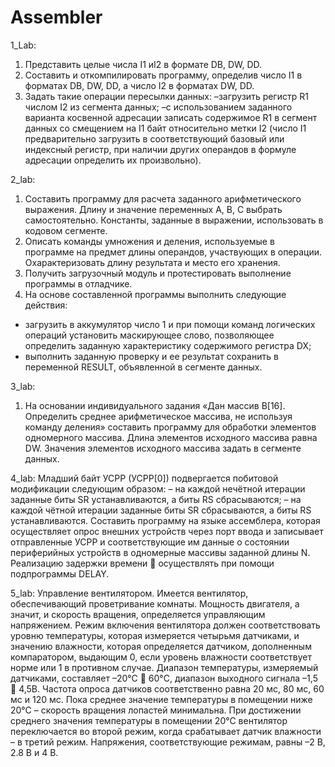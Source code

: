 # Assembler
1_Lab:
1.	Представить целые числа I1 иI2 в формате DB, DW, DD.
2.	Составить и откомпилировать программу, определив число I1 в форматах DB, DW, DD, а число I2 в форматах DW, DD.
3.	Задать такие операции пересылки данных:
–загрузить регистр R1 числом I2 из сегмента данных;
–с использованием заданного варианта косвенной адресации записать содержимое R1 в сегмент данных со смещением на I1 байт относительно метки I2 (число I1 предварительно загрузить в соответствующий базовый или индексный регистр, при наличии других операндов в формуле адресации определить их произвольно).

2_lab:
1.	Составить программу для расчета заданного арифметического выражения. Длину и значение переменных A, B, C выбрать самостоятельно. Константы, заданные в выражении, использовать в кодовом сегменте. 
2. Описать команды умножения и деления, используемые в программе на предмет длины операндов, участвующих в операции. Охарактеризовать длину результата и место его хранения. 
3. Получить загрузочный модуль и протестировать выполнение программы в отладчике.
4. На основе составленной программы выполнить следующие действия: 
- загрузить в аккумулятор число 1 и при помощи команд логических операций установить маскирующее слово, позволяющее определить заданную характеристику содержимого регистра DX;
- выполнить заданную проверку и ее результат сохранить в переменной RESULT, объявленной в сегменте данных. 

3_lab:
1. На основании индивидуального задания «Дан массив В[16]. Определить среднее арифметическое массива, не используя команду деления» составить программу для обработки элементов одномерного массива. Длина элементов исходного массива равна DW. Значения элементов исходного массива задать в сегменте данных.

4_lab:
Младший байт УСРР (УСРР[0]) подвергается побитовой модификации следующим образом: 
–	на каждой нечётной итерации заданные биты SR устанавливаются, а биты RS сбрасываются; 
–	на каждой чётной итерации заданные биты SR сбрасываются, а биты RS устанавливаются.
Составить программу на языке ассемблера, которая осуществляет опрос внешних устройств через порт ввода и записывает отправленные УСРР и соответствующие им данные о состоянии периферийных устройств в одномерные массивы заданной длины N. Реализацию задержки времени  осуществлять при помощи подпрограммы DELAY.

5_lab:
Управление вентилятором. Имеется вентилятор, обеспечивающий проветривание комнаты. Мощность двигателя, а значит, и скорость вращения, определяется управляющим напряжением. Режим включения вентилятора должен соответствовать уровню температуры, которая измеряется четырьмя датчиками, и значению влажности, которая определяется датчиком, дополненным компаратором, выдающим 0, если уровень влажности соответствует норме или 1 в противном случае. Диапазон температуры, измеряемый датчиками, составляет –20°С  60°С, диапазон выходного сигнала –1,5  4,5В. Частота опроса датчиков соответственно равна 20 мс, 80 мс, 60 мс и 120 мс. Пока среднее значение температуры в помещении ниже 20°С – скорость вращения лопастей минимальна. При достижении среднего значения температуры в помещении 20°С вентилятор переключается во второй режим, когда срабатывает датчик влажности – в третий режим. Напряжения, соответствующие режимам, равны –2 В, 2.8 В и 4 В.
